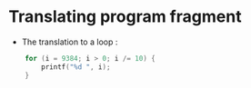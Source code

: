 # Translating program fragment

- The translation to a loop :

```C
    for (i = 9384; i > 0; i /= 10) {
        printf("%d ", i);
    }
```